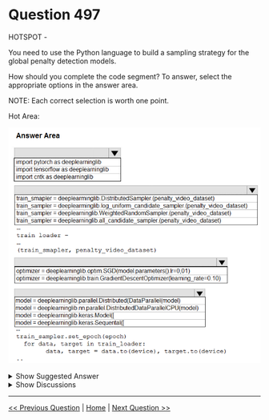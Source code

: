 # Question 497

HOTSPOT -

You need to use the Python language to build a sampling strategy for the global penalty detection models.

How should you complete the code segment? To answer, select the appropriate options in the answer area.

NOTE: Each correct selection is worth one point.

Hot Area:

![Question Image](../images/q497_q_0032400001.png)

<details>
  <summary>Show Suggested Answer</summary>

<img src="../images/q497_ans_0_0032500001.png" alt="Answer Image"><br>

<p>Box 1: import pytorch as deeplearninglib</p>
<p>Box 2: ..DistributedSampler(Sampler)..</p>
<p>DistributedSampler(Sampler):</p>
<p>Sampler that restricts data loading to a subset of the dataset.</p>
<p>It is especially useful in conjunction with class:`torch.nn.parallel.DistributedDataParallel`. In such case, each process can pass a DistributedSampler instance as a</p>
<p>DataLoader sampler, and load a subset of the original dataset that is exclusive to it.</p>
<p>Scenario: Sampling must guarantee mutual and collective exclusively between local and global segmentation models that share the same features.</p>
<p>Box 3: optimizer = deeplearninglib.train. GradientDescentOptimizer(learning_rate=0.10)</p>
<p>Incorrect Answers: ..SGD..</p>
<p>Scenario: All penalty detection models show inference phases using a Stochastic Gradient Descent (SGD) are running too slow.</p>
<p>Box 4: .. nn.parallel.DistributedDataParallel..</p>
<p>DistributedSampler(Sampler): The sampler that restricts data loading to a subset of the dataset.</p>
<p>It is especially useful in conjunction with :class:`torch.nn.parallel.DistributedDataParallel`.</p>
<p>Reference:</p>
<p>https://github.com/pytorch/pytorch/blob/master/torch/utils/data/distributed.py</p>

</details>

<details>
  <summary>Show Discussions</summary>

<blockquote><p><strong>prashantjoge</strong> <code>(Sat 28 May 2022 08:00)</code> - <em>Upvotes: 13</em></p><p>TF supports static computational graph while pytorch supports  dynamic Computational Graph. So the answer to the first question  is pytorch since we are asked to use dynamic runtime graph computation
the 2nd and 4th option are as described in the given solution
The 3rd option is confusing, since SGD is offered by pytorch and gradient descent optimizer is offered by tensorflow. I will go with SGD, because it goes with the rest of the answers even though there is this &quot;All penalty detection models show inference phases using a Stochastic Gradient Descent (SGD) are running too slow&quot;</p></blockquote>
<blockquote><p><strong>dzzz</strong> <code>(Tue 28 Dec 2021 13:05)</code> - <em>Upvotes: 7</em></p><p>Box3: train.GradientDescentOptimizer belongs to TensorFlow, but the other boxes use Pytorch. 
https://www.tensorflow.org/api_docs/python/tf/compat/v1/train/GradientDescentOptimizer</p></blockquote>
<blockquote><p><strong>phdykd</strong> <code>(Wed 31 Jul 2024 16:22)</code> - <em>Upvotes: 1</em></p><p>-import pytorch as deeplearninglib
f-train sampler = deeplearninglib.WeightedRandomSampler.(penalty video dataset)
h-optimizer = deeplearninglib.optim. SGD(model. parameters).Ir=0,01)
k-model = deeplearninglib.nn.parallel. DistributedDataParallelCPU(model)
These options support the requirements of dynamic runtime graph computation, handling imbalance in the penalty detection classes, applying Stochastic Gradient Descent (SGD) optimizer, and employing parallel computations for the model respectively.</p></blockquote>
<blockquote><p><strong>phdykd</strong> <code>(Sat 24 Feb 2024 22:52)</code> - <em>Upvotes: 1</em></p><p>Box 1: A) import pytorch as deeplearninglib

Explanation: Since the feature mentioned, dynamic runtime graph computation, is a feature of PyTorch, we should import PyTorch in this case.

Box 2: C) train_sampler= deeplearninglib.WeightedRnadomSampler.(penalty_video_dataset)

Explanation: A sampling strategy is required for the global penalty detection models. The WeightedRandomSampler allows for weighted sampling, which may be useful for ensuring that rarer samples are not overlooked in the training process.

Box 3: A) optimizer= deeplearninglib.optim.SGD(model.parameters().lr=0.01)

Explanation: The SGD optimizer is mentioned specifically for the penalty detection models, and the learning rate is set to 0.01.

Box 4: A) model= deeplearninglib.parallel.DistributedDataParallel(model)

Explanation: The DistributedDataParallel module allows for parallel processing of a single model across multiple devices or nodes, which can significantly speed up the training process. This is useful for the global penalty detection models, which are mentioned to have slow inference times.</p></blockquote>

<blockquote><p><strong>ning</strong> <code>(Sat 17 Jun 2023 11:52)</code> - <em>Upvotes: 1</em></p><p>No clue, the only thing I know of is that 
DistributedSampler, Optim.SGD, and nn.Parallel ... are all pytouch packages or classes ...</p></blockquote>
<blockquote><p><strong>frida321</strong> <code>(Tue 27 Sep 2022 13:43)</code> - <em>Upvotes: 5</em></p><p>so hard to answer</p></blockquote>
<blockquote><p><strong>ckkobe24</strong> <code>(Sat 24 Sep 2022 04:18)</code> - <em>Upvotes: 3</em></p><p>its all messed up ......</p></blockquote>
<blockquote><p><strong>YipingRuan</strong> <code>(Mon 25 Jul 2022 11:43)</code> - <em>Upvotes: 1</em></p><p>Why Box 4 uses CPU?</p></blockquote>
<blockquote><p><strong>andre999</strong> <code>(Tue 21 Jun 2022 06:02)</code> - <em>Upvotes: 1</em></p><p>Box 2 is not correct either, it says &#x27;deeplearming&#x27; instead of &#x27;deeplearning&#x27;...</p></blockquote>
<blockquote><p><strong>luca2712</strong> <code>(Sat 22 Jan 2022 13:34)</code> - <em>Upvotes: 3</em></p><p>I think, box3: optimizer = deeplearninglib.optim.SGD(model.parameters().lr=0,01)

https://analyticsindiamag.com/how-ml-frameworks-like-tensorflow-and-pytorch-handle-gradient-descent/</p></blockquote>

<blockquote><p><strong>wjrmffldrhrl</strong> <code>(Tue 08 Mar 2022 04:21)</code> - <em>Upvotes: 1</em></p><p>In this case say &quot;All penalty detection models show inference phases using a Stochastic Gradient Descent (SGD) are running too slow.&quot;</p></blockquote>
<blockquote><p><strong>lucho94</strong> <code>(Tue 04 Jan 2022 16:28)</code> - <em>Upvotes: 1</em></p><p>Which is the correct one?</p></blockquote>
<blockquote><p><strong>wahaha</strong> <code>(Mon 20 Dec 2021 09:03)</code> - <em>Upvotes: 1</em></p><p>why pytorch not tensorflow? they both support Python</p></blockquote>
<blockquote><p><strong>kurasaki</strong> <code>(Tue 28 Dec 2021 11:49)</code> - <em>Upvotes: 8</em></p><p>we need to use dynamic runtime graph computation thus pytorch</p></blockquote>
<blockquote><p><strong>sim39</strong> <code>(Wed 07 Sep 2022 10:16)</code> - <em>Upvotes: 3</em></p><p>I might be wrong, but I think the &quot;to.device()&quot; code reveals that it must be PyTorch</p></blockquote>

</details>

---

[<< Previous Question](question_496.md) | [Home](../index.md) | [Next Question >>](question_498.md)
